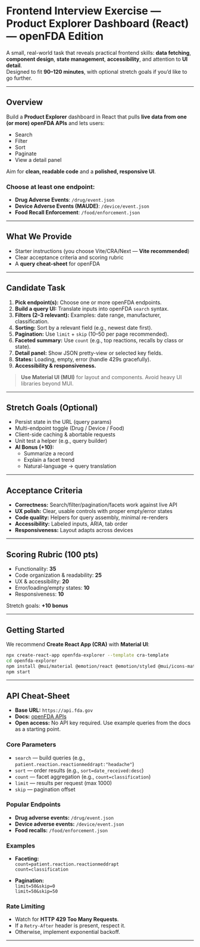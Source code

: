 # Frontend Interview Exercise — Product Explorer Dashboard (React) — openFDA Edition

A small, real-world task that reveals practical frontend skills: **data fetching**, **component design**, **state management**, **accessibility**, and attention to **UI detail**.  
Designed to fit **90–120 minutes**, with optional stretch goals if you’d like to go further.

---

## Overview

Build a **Product Explorer** dashboard in React that pulls **live data from one (or more) openFDA APIs** and lets users:

- Search
- Filter
- Sort
- Paginate
- View a detail panel

Aim for **clean, readable code** and a **polished, responsive UI**.

### Choose at least one endpoint:

- **Drug Adverse Events**: `/drug/event.json`
- **Device Adverse Events (MAUDE)**: `/device/event.json`
- **Food Recall Enforcement**: `/food/enforcement.json`

---

## What We Provide

- Starter instructions (you choose Vite/CRA/Next — **Vite recommended**)
- Clear acceptance criteria and scoring rubric
- A **query cheat-sheet** for openFDA

---

## Candidate Task

1. **Pick endpoint(s):** Choose one or more openFDA endpoints.
2. **Build a query UI:** Translate inputs into openFDA `search` syntax.
3. **Filters (2–3 relevant):** Examples: date range, manufacturer, classification.
4. **Sorting:** Sort by a relevant field (e.g., newest date first).
5. **Pagination:** Use `limit` + `skip` (10–50 per page recommended).
6. **Faceted summary:** Use `count` (e.g., top reactions, recalls by class or state).
7. **Detail panel:** Show JSON pretty-view or selected key fields.
8. **States:** Loading, empty, error (handle 429s gracefully).
9. **Accessibility & responsiveness.**

> **Use Material UI (MUI)** for layout and components. Avoid heavy UI libraries beyond MUI.

---

## Stretch Goals (Optional)

- Persist state in the URL (query params)
- Multi-endpoint toggle (Drug / Device / Food)
- Client-side caching & abortable requests
- Unit test a helper (e.g., query builder)
- **AI Bonus (+10):**
  - Summarize a record
  - Explain a facet trend
  - Natural-language → query translation

---

## Acceptance Criteria

- **Correctness:** Search/filter/pagination/facets work against live API
- **UX polish:** Clear, usable controls with proper empty/error states
- **Code quality:** Helpers for query assembly, minimal re-renders
- **Accessibility:** Labeled inputs, ARIA, tab order
- **Responsiveness:** Layout adapts across devices

---

## Scoring Rubric (100 pts)

- Functionality: **35**
- Code organization & readability: **25**
- UX & accessibility: **20**
- Error/loading/empty states: **10**
- Responsiveness: **10**

Stretch goals: **+10 bonus**

---

## Getting Started

We recommend **Create React App (CRA)** with **Material UI**:

```bash
npx create-react-app openfda-explorer --template cra-template
cd openfda-explorer
npm install @mui/material @emotion/react @emotion/styled @mui/icons-material
npm start
```

---

## API Cheat-Sheet

- **Base URL:** `https://api.fda.gov`
- **Docs:** [openFDA APIs](https://open.fda.gov/apis/)
- **Open access:** No API key required. Use example queries from the docs as a starting point.

### Core Parameters

- `search` — build queries (e.g., `patient.reaction.reactionmeddrapt:"headache"`)
- `sort` — order results (e.g., `sort=date_received:desc`)
- `count` — facet aggregation (e.g., `count=classification`)
- `limit` — results per request (max 1000)
- `skip` — pagination offset

### Popular Endpoints

- **Drug adverse events:** `/drug/event.json`
- **Device adverse events:** `/device/event.json`
- **Food recalls:** `/food/enforcement.json`

### Examples

- **Faceting:**  
  `count=patient.reaction.reactionmeddrapt`  
  `count=classification`

- **Pagination:**  
  `limit=50&skip=0`  
  `limit=50&skip=50`

### Rate Limiting

- Watch for **HTTP 429 Too Many Requests**.
- If a `Retry-After` header is present, respect it.
- Otherwise, implement exponential backoff.

---
